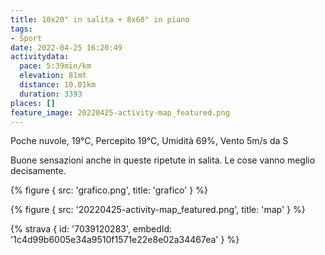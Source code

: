 ```yaml
---
title: 10x20" in salita + 8x60" in piano
tags:
- Sport
date: 2022-04-25 16:20:49
activitydata:
  pace: 5:39min/km
  elevation: 81mt
  distance: 10.01km
  duration: 3393
places: []
feature_image: 20220425-activity-map_featured.png
---
```


Poche nuvole, 19°C, Percepito 19°C, Umidità 69%, Vento 5m/s da S

<!--more-->

Buone sensazioni anche in queste ripetute in salita. Le cose vanno meglio decisamente.

{% figure { src: 'grafico.png', title: 'grafico' } %}

{% figure { src: '20220425-activity-map_featured.png', title: 'map' } %}

{% strava { id: '7039120283', embedId: '1c4d99b6005e34a9510f1571e22e8e02a34467ea' } %}